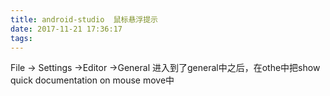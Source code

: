 ```yaml
---
title: android-studio  鼠标悬浮提示
date: 2017-11-21 17:36:17
tags:
---
```


 File -> Settings ->Editor ->General
 进入到了general中之后，在othe中把show quick documentation on mouse move中